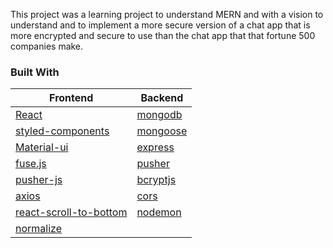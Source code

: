 This project was a learning project to understand MERN and with a vision to understand and to implement a more secure version of a chat app that is more encrypted and secure to use than the chat app that that fortune 500 companies make.

### Built With  

|                   Frontend                         |                         Backend                             |
|----------------------------------------------------|-------------------------------------------------------------|
|        [React](https://reactjs.org/)               |              [mongodb](https://www.mongodb.com/)            |
|[styled-components](https://styled-components.com/) |              [mongoose](https://mongoosejs.com/)            | 
|     [Material-ui](https://material-ui.com/)        |              [express](https://expressjs.com/pt-br/)        |
|       [fuse.js](https://fusejs.io/)                |                   [pusher](https://pusher.com/)             |
|      [pusher-js](https://pusher.com/)              |           [bcryptjs](https://www.npmjs.com/package/bcryptjs)|
|      [axios](https://github.com/axios/axios)       |               [cors](https://www.npmjs.com/package/co)      |
| [react-scroll-to-bottom](https://www.npmjs.com/package/react-scroll-to-bottom) |                  [nodemon](https://nodemon.io/)             |
|[normalize](https://necolas.github.io/normalize.css/)|

